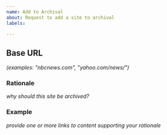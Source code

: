 ```yaml
---
name: Add to Archival
about: Request to add a site to archival
labels: 

---
```


## Base URL
*(examples: "nbcnews.com", "yahoo.com/news/")*

### Rationale
*why should this site be archived?*

### Example
*provide one or more links to content supporting your rationale*
